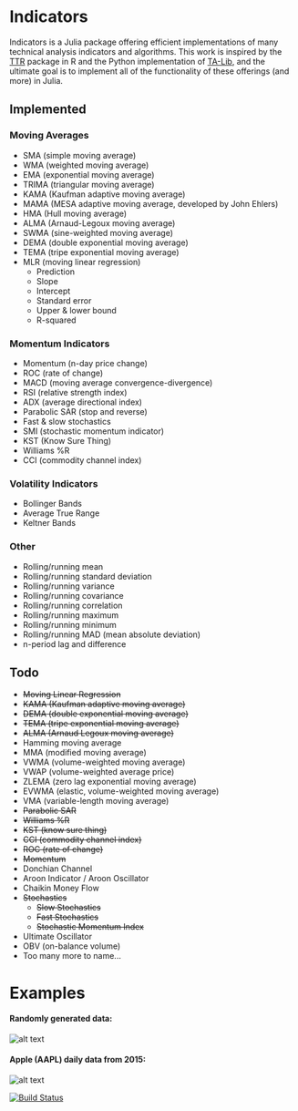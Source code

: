 # Indicators

Indicators is a Julia package offering efficient implementations of many technical analysis indicators and algorithms. This work is inspired by the [TTR](https://github.com/joshuaulrich/TTR) package in R and the Python implementation of [TA-Lib](https://github.com/mrjbq7/ta-lib), and the ultimate goal is to implement all of the functionality of these offerings (and more) in Julia.

## Implemented
### Moving Averages
- SMA (simple moving average)
- WMA (weighted moving average)
- EMA (exponential moving average)
- TRIMA (triangular moving average)
- KAMA (Kaufman adaptive moving average)
- MAMA (MESA adaptive moving average, developed by John Ehlers)
- HMA (Hull moving average)
- ALMA (Arnaud-Legoux moving average)
- SWMA (sine-weighted moving average)
- DEMA (double exponential moving average)
- TEMA (tripe exponential moving average)
- MLR (moving linear regression)
    - Prediction
    - Slope
    - Intercept
    - Standard error
    - Upper & lower bound
    - R-squared

### Momentum Indicators
- Momentum (n-day price change)
- ROC (rate of change)
- MACD (moving average convergence-divergence)
- RSI (relative strength index)
- ADX (average directional index)
- Parabolic SAR (stop and reverse)
- Fast & slow stochastics
- SMI (stochastic momentum indicator)
- KST (Know Sure Thing)
- Williams %R
- CCI (commodity channel index)

### Volatility Indicators
- Bollinger Bands
- Average True Range
- Keltner Bands

### Other
- Rolling/running mean
- Rolling/running standard deviation
- Rolling/running variance
- Rolling/running covariance
- Rolling/running correlation
- Rolling/running maximum
- Rolling/running minimum
- Rolling/running MAD (mean absolute deviation)
- n-period lag and difference


## Todo
- ~~Moving Linear Regression~~
- ~~KAMA (Kaufman adaptive moving average)~~
- ~~DEMA (double exponential moving average)~~
- ~~TEMA (tripe exponential moving average)~~
- ~~ALMA (Arnaud Legoux moving average)~~
- Hamming moving average
- MMA (modified moving average)
- VWMA (volume-weighted moving average)
- VWAP (volume-weighted average price)
- ZLEMA (zero lag exponential moving average)
- EVWMA (elastic, volume-weighted moving average)
- VMA (variable-length moving average)
- ~~Parabolic SAR~~
- ~~Williams %R~~
- ~~KST (know sure thing)~~
- ~~CCI (commodity channel index)~~
- ~~ROC (rate of change)~~
- ~~Momentum~~
- Donchian Channel
- Aroon Indicator / Aroon Oscillator
- Chaikin Money Flow
- ~~Stochastics~~
  - ~~Slow Stochastics~~
  - ~~Fast Stochastics~~
  - ~~Stochastic Momentum Index~~
- Ultimate Oscillator
- OBV (on-balance volume)
- Too many more to name...

# Examples
#### Randomly generated data:
![alt text](https://raw.githubusercontent.com/dysonance/Indicators.jl/master/examples/example1.png "Example 1")

#### Apple (AAPL) daily data from 2015:
![alt text](https://raw.githubusercontent.com/dysonance/Indicators.jl/master/examples/example2.png "Example 2")


[![Build Status](https://travis-ci.org/dysonance/Indicators.jl.svg?branch=master)](https://travis-ci.org/dysonance/Indicators.jl)

